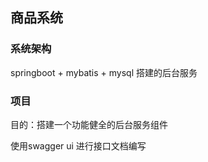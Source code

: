 ## 商品系统 
### 系统架构 
springboot + mybatis + mysql 搭建的后台服务

### 项目
目的：搭建一个功能健全的后台服务组件

使用swagger ui 进行接口文档编写




